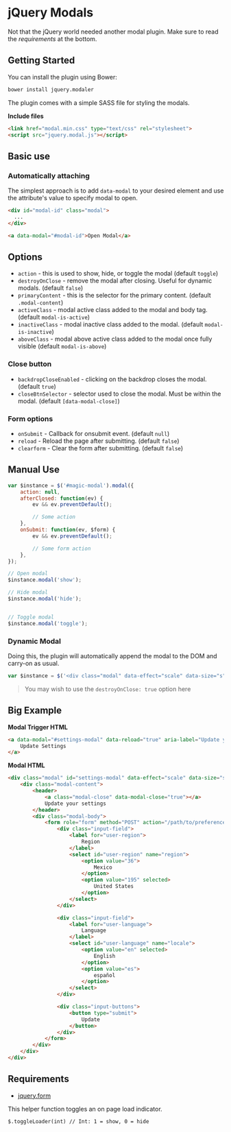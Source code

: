 # jQuery Modals

Not that the jQuery world needed another modal plugin. Make sure to read the *requirements* at the bottom.

## Getting Started

You can install the plugin using Bower:

```bash
bower install jquery.modaler
```

The plugin comes with a simple SASS file for styling the modals.

**Include files**

```html
<link href="modal.min.css" type="text/css" rel="stylesheet">
<script src="jquery.modal.js"></script>
```

## Basic use

### Automatically attaching

The simplest approach is to add `data-modal` to your desired element and use the attribute's value to specify modal to open.

```html
<div id="modal-id" class="modal">
  ...
</div>

<a data-modal="#modal-id">Open Modal</a>
```

## Options

 - `action` - this is used to show, hide, or toggle the modal  (default `toggle`)
 - `destroyOnClose` - remove the modal after closing. Useful for dynamic modals. (default `false`)
 - `primaryContent` - this is the selector for the primary content. (default `.modal-content`)
 - `activeClass` - modal active class added to the modal and body tag. (default `modal-is-active`)
 - `inactiveClass` - modal inactive class added to the modal. (default `modal-is-inactive`)
 - `aboveClass` - modal above active class added to the modal once fully visible (default `modal-is-above`)

### Close button

 - `backdropCloseEnabled` - clicking on the backdrop closes the modal. (default `true`)
 - `closeBtnSelector` - selector used to close the modal. Must be within the modal. (default `[data-modal-close]`)

### Form options

 - `onSubmit` - Callback for onsubmit event. (default `null`)
 - `reload` - Reload the page after submitting. (default `false`)
 - `clearform` - Clear the form after submitting. (default `false`)


## Manual Use

```js
var $instance = $('#magic-modal').modal({
    action: null,
    afterClosed: function(ev) {
        ev && ev.preventDefault();

        // Some action
    },
    onSubmit: function(ev, $form) {
        ev && ev.preventDefault();

        // Some form action
    },
});

// Open modal
$instance.modal('show');

// Hide modal
$instance.modal('hide');


// Toggle modal
$instance.modal('toggle');
```

### Dynamic Modal

Doing this, the plugin will automatically append the modal to the DOM and carry-on as usual.

```js
var $instance = $('<div class="modal" data-effect="scale" data-size="s">Some modal content stuff</div>').modal();
```

> You may wish to use the `destroyOnClose: true` option here

## Big Example

**Modal Trigger HTML**

```html
<a data-modal="#settings-modal" data-reload="true" aria-label="Update your settings">
    Update Settings
</a>
```

**Modal HTML**

```html
<div class="modal" id="settings-modal" data-effect="scale" data-size="s">
    <div class="modal-content">
        <header>
            <a class="modal-close" data-modal-close="true"></a>
            Update your settings
        </header>
        <div class="modal-body">
            <form role="form" method="POST" action="/path/to/preferences">
                <div class="input-field">
                    <label for="user-region">
                        Region
                    </label>
                    <select id="user-region" name="region">
                        <option value="36">
                            Mexico
                        </option>
                        <option value="195" selected>
                            United States
                        </option>
                    </select>
                </div>

                <div class="input-field">
                    <label for="user-language">
                        Language
                    </label>
                    <select id="user-language" name="locale">
                        <option value="en" selected>
                            English
                        </option>
                        <option value="es">
                            español
                        </option>
                    </select>
                </div>

                <div class="input-buttons">
                    <button type="submit">
                        Update
                    </button>
                </div>
            </form>
        </div>
    </div>
</div>
```

## Requirements

 - [jquery.form](http://malsup.com/jquery/form)

This helper function toggles an on page load indicator.

```
$.toggleLoader(int) // Int: 1 = show, 0 = hide
```
